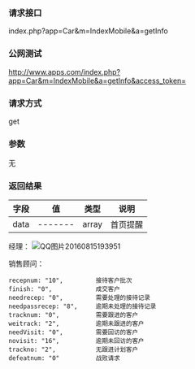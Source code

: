 ### **请求接口**
index.php?app=Car&m=IndexMobile&a=getInfo


### **公网测试**
http://www.apps.com/index.php?app=Car&m=IndexMobile&a=getInfo&access_token=

### **请求方式**
get


### **参数**
无

### **返回结果**
|字段        |值          |类型    |说明        |
| ---------  |--------    |-------- |--------  |
|data|-------   |array  |首页提醒  |

经理：
![QQ图片20160815193951](http://192.168.1.240/uploads/ranmufei/apps/96dcd80dcb/QQ%E5%9B%BE%E7%89%8720160815193951.png)

销售顾问：

    recepnum: "10",         接待客户批次
    finish: "0",            成交客户
    needrecep: "0",         需要处理的接待记录
    needpassrecep: "8",     逾期未处理的接待记录
    tracknum: "0",          需要跟进的客户
    weitrack: "2",          逾期未跟进的客户
    needVisit: "0",         需要回访的客户
    novisit: "16",          逾期未回访的客户
    trackno: "2",           无跟进计划客户
    defeatnum: "0"          战败请求
